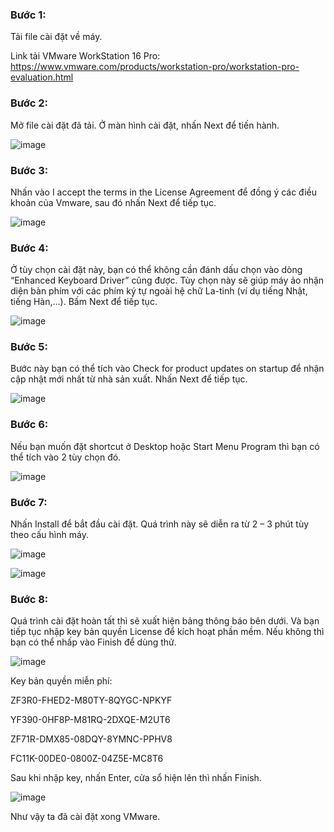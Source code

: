 ### Bước 1:
Tải file cài đặt về máy.

Link tải VMware WorkStation 16 Pro: https://www.vmware.com/products/workstation-pro/workstation-pro-evaluation.html

### Bước 2: 

Mở file cài đặt đã tải. Ở màn hình cài đặt, nhấn Next để tiến hành. 

![image](https://user-images.githubusercontent.com/111716161/187020114-72fff79b-c0fd-4a8f-ae03-d1e92edcfa80.png)

### Bước 3:
Nhấn vào I accept the terms in the License Agreement để đồng ý các điều khoản của Vmware, sau đó nhấn Next để tiếp tục.

![image](https://user-images.githubusercontent.com/111716161/187020137-c4a1eeb9-19cf-44a7-b6cc-79ee2675d3be.png)

### Bước 4: 
Ở tùy chọn cài đặt này, bạn có thể không cần đánh dấu chọn vào dòng “Enhanced Keyboard Driver” cũng được. Tùy chọn này sẽ giúp máy ảo nhận diện bàn phím với các phím ký tự ngoài hệ chữ La-tinh (ví dụ tiếng Nhật, tiếng Hàn,…). Bấm Next để tiếp tục.

![image](https://user-images.githubusercontent.com/111716161/187020200-3eb64ab1-e7d4-46d5-85ee-c466d7da7a3a.png)

### Bước 5: 
Bước này bạn có thể tích vào Check for product updates on startup để nhận cập nhật mới nhất từ nhà sản xuất. Nhấn Next để tiếp tục.

![image](https://user-images.githubusercontent.com/111716161/187020229-159bb77f-0b73-472c-baea-4765c89951dc.png)

### Bước 6: 

Nếu bạn muốn đặt shortcut ở Desktop hoặc Start Menu Program thì bạn có thể tích vào 2 tùy chọn đó.

![image](https://user-images.githubusercontent.com/111716161/187020258-544a8837-b6ac-4611-87d1-31c73e2a88d9.png)

### Bước 7:
Nhấn Install để bắt đầu cài đặt. Quá trình này sẽ diễn ra từ 2 – 3 phút tùy theo cấu hình máy.

![image](https://user-images.githubusercontent.com/111716161/187020280-39639456-d037-480e-9abd-3f34ab8c11ee.png)

![image](https://user-images.githubusercontent.com/111716161/187020285-f70d109c-00f8-4b06-9849-39c0a68d192b.png)

### Bước 8:
Quá trình cài đặt hoàn tất thì sẽ xuất hiện bảng thông báo bên dưới. Và bạn tiếp tục nhập key bản quyền License để kích hoạt phần mềm. Nếu không thì bạn có thể nhấp vào Finish để dùng thử.

![image](https://user-images.githubusercontent.com/111716161/187020312-df2b8c0c-485d-4bae-abfc-566feb875dd2.png)
 
Key bản quyền miễn phí: 

ZF3R0-FHED2-M80TY-8QYGC-NPKYF

YF390-0HF8P-M81RQ-2DXQE-M2UT6

ZF71R-DMX85-08DQY-8YMNC-PPHV8

FC11K-00DE0-0800Z-04Z5E-MC8T6

Sau khi nhập key, nhấn Enter, cửa sổ hiện lên thì nhấn Finish. 

![image](https://user-images.githubusercontent.com/111716161/187020380-01c46ab6-e118-4f3e-8f01-5ef96a099d13.png)

Như vậy ta đã cài đặt xong VMware.
